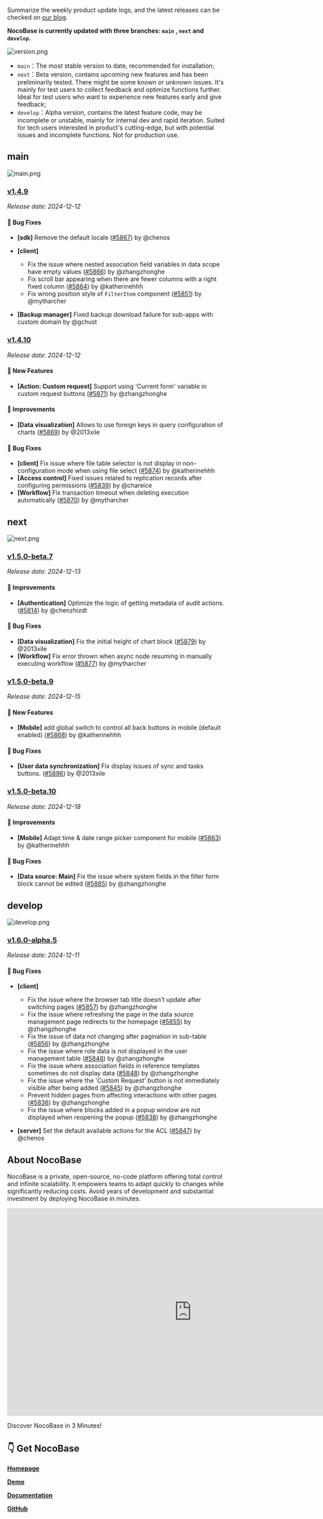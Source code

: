Summarize the weekly product update logs, and the latest releases can be checked on [our blog](https://www.nocobase.com/en/blog/tags/release-notes).

**NocoBase is currently updated with three branches: `main` , `next` and `develop`.**

![version.png](https://static-docs.nocobase.com/ba5f04e27e99c625cb3822da5df07860.png)

* `main`：The most stable version to date, recommended for installation;
* `next`：Beta version, contains upcoming new features and has been preliminarily tested. There might be some known or unknown issues. It's mainly for test users to collect feedback and optimize functions further. Ideal for test users who want to experience new features early and give feedback;
* `develop`：Alpha version, contains the latest feature code, may be incomplete or unstable, mainly for internal dev and rapid iteration. Suited for tech users interested in product's cutting-edge, but with potential issues and incomplete functions. Not for production use.

## main

![main.png](https://static-docs.nocobase.com/47a3c71734c1d0f908b51f9ebd53c0ac.png)

### [v1.4.9](https://www.nocobase.com/en/blog/v1.4.9)

*Release date: 2024-12-12*

#### 🐛 Bug Fixes

- **[sdk]** Remove the default locale ([#5867](https://github.com/nocobase/nocobase/pull/5867)) by @chenos
- **[client]**

  - Fix the issue where nested association field variables in data scope have empty values ([#5866](https://github.com/nocobase/nocobase/pull/5866)) by @zhangzhonghe
  - Fix  scroll bar appearing when there are fewer columns with a right fixed column ([#5864](https://github.com/nocobase/nocobase/pull/5864)) by @katherinehhh
  - Fix wrong position style of `FilterItem` component ([#5851](https://github.com/nocobase/nocobase/pull/5851)) by @mytharcher
- **[Backup manager]** Fixed backup download failure for sub-apps with custom domain by @gchust

### [v1.4.10](https://www.nocobase.com/en/blog/v1.4.10)

*Release date: 2024-12-12*

#### 🎉 New Features

- **[Action: Custom request]** Support using 'Current form' variable in custom request buttons ([#5871](https://github.com/nocobase/nocobase/pull/5871)) by @zhangzhonghe

#### 🚀 Improvements

- **[Data visualization]** Allows to use foreign keys in query configuration of charts ([#5869](https://github.com/nocobase/nocobase/pull/5869)) by @2013xile

#### 🐛 Bug Fixes

- **[client]** Fix issue where file table selector is not display in non-configuration mode when using file select ([#5874](https://github.com/nocobase/nocobase/pull/5874)) by @katherinehhh
- **[Access control]** Fixed issues related to replication records after configuring permissions ([#5839](https://github.com/nocobase/nocobase/pull/5839)) by @chareice
- **[Workflow]** Fix transaction timeout when deleting execution automatically ([#5870](https://github.com/nocobase/nocobase/pull/5870)) by @mytharcher

## next

![next.png](https://static-docs.nocobase.com/8ed17a0f08cc585018f6de6c8b13947d.png)

### [v1.5.0-beta.7](https://www.nocobase.com/en/blog/v1.5.0-beta.7)

*Release date: 2024-12-13*

#### 🚀 Improvements

- **[Authentication]** Optimize the logic of getting metadata of audit actions. ([#5814](https://github.com/nocobase/nocobase/pull/5814)) by @chenzhizdt

#### 🐛 Bug Fixes

- **[Data visualization]** Fix the initial height of chart block ([#5879](https://github.com/nocobase/nocobase/pull/5879)) by @2013xile
- **[Workflow]** Fix error thrown when async node resuming in manually executing workflow ([#5877](https://github.com/nocobase/nocobase/pull/5877)) by @mytharcher

### [v1.5.0-beta.9](https://www.nocobase.com/en/blog/v1.5.0-beta.9)

*Release date: 2024-12-15*

#### 🎉 New Features

- **[Mobile]** add global switch to control all back buttons in mobile (default enabled) ([#5868](https://github.com/nocobase/nocobase/pull/5868)) by @katherinehhh

#### 🐛 Bug Fixes

- **[User data synchronization]** Fix display issues of sync and tasks buttons. ([#5896](https://github.com/nocobase/nocobase/pull/5896)) by @2013xile

### [v1.5.0-beta.10](https://www.nocobase.com/en/blog/v1.5.0-beta.10)

*Release date: 2024-12-18*

#### 🚀 Improvements

- **[Mobile]** Adapt time & date range picker component for mobile ([#5863](https://github.com/nocobase/nocobase/pull/5863)) by @katherinehhh

#### 🐛 Bug Fixes

- **[Data source: Main]** Fix the issue where system fields in the filter form block cannot be edited ([#5885](https://github.com/nocobase/nocobase/pull/5885)) by @zhangzhonghe

## develop

![develop.png](https://static-docs.nocobase.com/7fcdd9456a17286d8a439eee52bcb8d2.png)

### [v1.6.0-alpha.5](https://www.nocobase.com/en/blog/v1.6.0-alpha.5)

*Release date: 2024-12-11*

#### 🐛 Bug Fixes

- **[client]**

  - Fix the issue where the browser tab title doesn't update after switching pages ([#5857](https://github.com/nocobase/nocobase/pull/5857)) by @zhangzhonghe
  - Fix the issue where refreshing the page in the data source management page redirects to the homepage ([#5855](https://github.com/nocobase/nocobase/pull/5855)) by @zhangzhonghe
  - Fix the issue of data not changing after pagination in sub-table ([#5856](https://github.com/nocobase/nocobase/pull/5856)) by @zhangzhonghe
  - Fix the issue where role data is not displayed in the user management table ([#5846](https://github.com/nocobase/nocobase/pull/5846)) by @zhangzhonghe
  - Fix the issue where association fields in reference templates sometimes do not display data ([#5848](https://github.com/nocobase/nocobase/pull/5848)) by @zhangzhonghe
  - Fix the issue where the 'Custom Request' button is not immediately visible after being added ([#5845](https://github.com/nocobase/nocobase/pull/5845)) by @zhangzhonghe
  - Prevent hidden pages from affecting interactions with other pages ([#5836](https://github.com/nocobase/nocobase/pull/5836)) by @zhangzhonghe
  - Fix the issue where blocks added in a popup window are not displayed when reopening the popup ([#5838](https://github.com/nocobase/nocobase/pull/5838)) by @zhangzhonghe
- **[server]** Set the default available actions for the ACL ([#5847](https://github.com/nocobase/nocobase/pull/5847)) by @chenos

## About NocoBase

NocoBase is a private, open-source, no-code platform offering total control and infinite scalability. It empowers teams to adapt quickly to changes while significantly reducing costs. Avoid years of development and substantial investment by deploying NocoBase in minutes.

<iframe src="https://cdn.embedly.com/widgets/media.html?src=https%3A%2F%2Fwww.youtube.com%2Fembed%2FhOM2MyzHn9I&display_name=YouTube&url=https%3A%2F%2Fwww.youtube.com%2Fwatch%3Fv%3DhOM2MyzHn9I&image=http%3A%2F%2Fi.ytimg.com%2Fvi%2FhOM2MyzHn9I%2Fhqdefault.jpg&key=a19fcc184b9711e1b4764040d3dc5c07&type=text%2Fhtml&schema=youtube" allowfullscreen="" frameborder="0" height="480" width="854" title="" class="dc n pc cp bh" scrolling="no"></iframe>

Discover NocoBase in 3 Minutes!

## 👇 Get NocoBase

[**Homepage**](https://www.nocobase.com/)

[**Demo**](https://demo.nocobase.com/new)

[**Documentation**](https://docs.nocobase.com/)

[**GitHub**](https://github.com/nocobase/nocobase)

